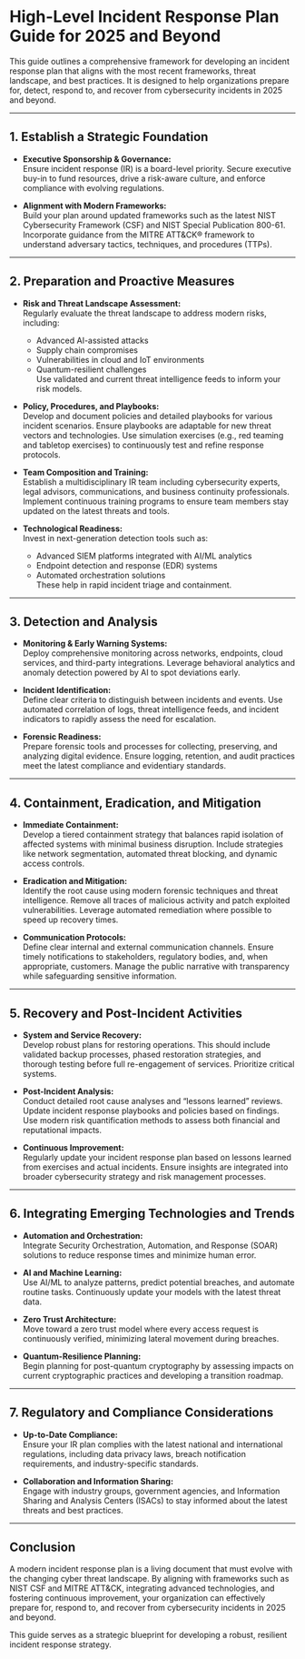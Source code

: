 # High-Level Incident Response Plan Guide for 2025 and Beyond

This guide outlines a comprehensive framework for developing an incident response plan that aligns with the most recent frameworks, threat landscape, and best practices. It is designed to help organizations prepare for, detect, respond to, and recover from cybersecurity incidents in 2025 and beyond.

---

## 1. Establish a Strategic Foundation

- **Executive Sponsorship & Governance:**  
  Ensure incident response (IR) is a board-level priority. Secure executive buy-in to fund resources, drive a risk-aware culture, and enforce compliance with evolving regulations.

- **Alignment with Modern Frameworks:**  
  Build your plan around updated frameworks such as the latest NIST Cybersecurity Framework (CSF) and NIST Special Publication 800-61. Incorporate guidance from the MITRE ATT&CK® framework to understand adversary tactics, techniques, and procedures (TTPs).

---

## 2. Preparation and Proactive Measures

- **Risk and Threat Landscape Assessment:**  
  Regularly evaluate the threat landscape to address modern risks, including:
  - Advanced AI-assisted attacks
  - Supply chain compromises
  - Vulnerabilities in cloud and IoT environments
  - Quantum-resilient challenges  
  Use validated and current threat intelligence feeds to inform your risk models.

- **Policy, Procedures, and Playbooks:**  
  Develop and document policies and detailed playbooks for various incident scenarios. Ensure playbooks are adaptable for new threat vectors and technologies. Use simulation exercises (e.g., red teaming and tabletop exercises) to continuously test and refine response protocols.

- **Team Composition and Training:**  
  Establish a multidisciplinary IR team including cybersecurity experts, legal advisors, communications, and business continuity professionals. Implement continuous training programs to ensure team members stay updated on the latest threats and tools.

- **Technological Readiness:**  
  Invest in next-generation detection tools such as:
  - Advanced SIEM platforms integrated with AI/ML analytics
  - Endpoint detection and response (EDR) systems
  - Automated orchestration solutions  
  These help in rapid incident triage and containment.

---

## 3. Detection and Analysis

- **Monitoring & Early Warning Systems:**  
  Deploy comprehensive monitoring across networks, endpoints, cloud services, and third-party integrations. Leverage behavioral analytics and anomaly detection powered by AI to spot deviations early.

- **Incident Identification:**  
  Define clear criteria to distinguish between incidents and events. Use automated correlation of logs, threat intelligence feeds, and incident indicators to rapidly assess the need for escalation.

- **Forensic Readiness:**  
  Prepare forensic tools and processes for collecting, preserving, and analyzing digital evidence. Ensure logging, retention, and audit practices meet the latest compliance and evidentiary standards.

---

## 4. Containment, Eradication, and Mitigation

- **Immediate Containment:**  
  Develop a tiered containment strategy that balances rapid isolation of affected systems with minimal business disruption. Include strategies like network segmentation, automated threat blocking, and dynamic access controls.

- **Eradication and Mitigation:**  
  Identify the root cause using modern forensic techniques and threat intelligence. Remove all traces of malicious activity and patch exploited vulnerabilities. Leverage automated remediation where possible to speed up recovery times.

- **Communication Protocols:**  
  Define clear internal and external communication channels. Ensure timely notifications to stakeholders, regulatory bodies, and, when appropriate, customers. Manage the public narrative with transparency while safeguarding sensitive information.

---

## 5. Recovery and Post-Incident Activities

- **System and Service Recovery:**  
  Develop robust plans for restoring operations. This should include validated backup processes, phased restoration strategies, and thorough testing before full re-engagement of services. Prioritize critical systems.

- **Post-Incident Analysis:**  
  Conduct detailed root cause analyses and “lessons learned” reviews. Update incident response playbooks and policies based on findings. Use modern risk quantification methods to assess both financial and reputational impacts.

- **Continuous Improvement:**  
  Regularly update your incident response plan based on lessons learned from exercises and actual incidents. Ensure insights are integrated into broader cybersecurity strategy and risk management processes.

---

## 6. Integrating Emerging Technologies and Trends

- **Automation and Orchestration:**  
  Integrate Security Orchestration, Automation, and Response (SOAR) solutions to reduce response times and minimize human error.

- **AI and Machine Learning:**  
  Use AI/ML to analyze patterns, predict potential breaches, and automate routine tasks. Continuously update your models with the latest threat data.

- **Zero Trust Architecture:**  
  Move toward a zero trust model where every access request is continuously verified, minimizing lateral movement during breaches.

- **Quantum-Resilience Planning:**  
  Begin planning for post-quantum cryptography by assessing impacts on current cryptographic practices and developing a transition roadmap.

---

## 7. Regulatory and Compliance Considerations

- **Up-to-Date Compliance:**  
  Ensure your IR plan complies with the latest national and international regulations, including data privacy laws, breach notification requirements, and industry-specific standards.

- **Collaboration and Information Sharing:**  
  Engage with industry groups, government agencies, and Information Sharing and Analysis Centers (ISACs) to stay informed about the latest threats and best practices.

---

## Conclusion

A modern incident response plan is a living document that must evolve with the changing cyber threat landscape. By aligning with frameworks such as NIST CSF and MITRE ATT&CK, integrating advanced technologies, and fostering continuous improvement, your organization can effectively prepare for, respond to, and recover from cybersecurity incidents in 2025 and beyond.

This guide serves as a strategic blueprint for developing a robust, resilient incident response strategy.
